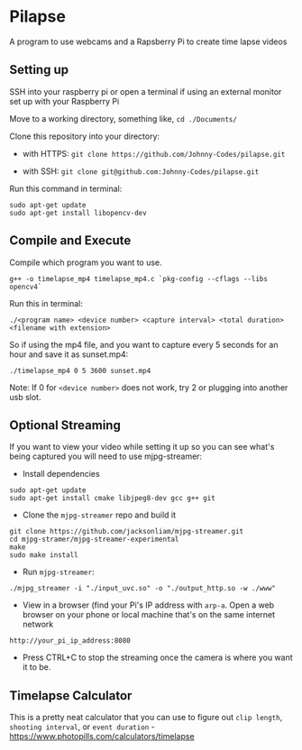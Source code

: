# Pilapse

A program to use webcams and a Rapsberry Pi to create time lapse videos


## Setting up

SSH into your raspberry pi or open a terminal if using an external monitor set up with your Raspberry Pi

Move to a working directory, something like, `cd ./Documents/`

Clone this repository into your directory:

- with HTTPS: `git clone https://github.com/Johnny-Codes/pilapse.git`

- with SSH: `git clone git@github.com:Johnny-Codes/pilapse.git`

Run this command in terminal:

```
sudo apt-get update
sudo apt-get install libopencv-dev
```


## Compile and Execute

Compile which program you want to use. 

```
g++ -o timelapse_mp4 timelapse_mp4.c `pkg-config --cflags --libs opencv4`
```

Run this in terminal:

```
./<program name> <device number> <capture interval> <total duration> <filename with extension>
```

So if using the mp4 file, and you want to capture every 5 seconds for an hour and save it as sunset.mp4:

```
./timelapse_mp4 0 5 3600 sunset.mp4
```

Note: If 0 for `<device number>` does not work, try 2 or plugging into another usb slot.


## Optional Streaming

If you want to view your video while setting it up so you can see what's being captured you will need to use mjpg-streamer:

- Install dependencies

```
sudo apt-get update
sudo apt-get install cmake libjpeg8-dev gcc g++ git
```

- Clone the `mjpg-streamer` repo and build it

```
git clone https://github.com/jacksonliam/mjpg-streamer.git
cd mjpg-stramer/mjpg-streamer-experimental
make
sudo make install
```

- Run `mjpg-streamer`:

```
./mjpg_streamer -i "./input_uvc.so" -o "./output_http.so -w ./www"
```

- View in a browser (find your Pi's IP address with `arp-a`. Open a web browser on your phone or local machine that's on the same internet network

```
http://your_pi_ip_address:8080
```

- Press CTRL+C to stop the streaming once the camera is where you want it to be.

## Timelapse Calculator

This is a pretty neat calculator that you can use to figure out `clip length`, `shooting interval`, or `event duration` - https://www.photopills.com/calculators/timelapse
